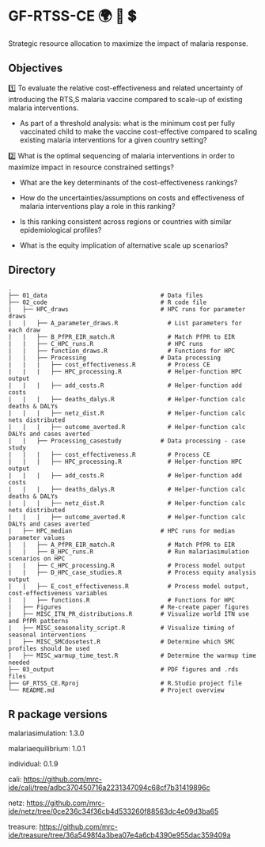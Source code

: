 # GF-RTSS-CE  :earth_africa: :syringe: :heavy_dollar_sign:
Strategic resource allocation to maximize the impact of malaria response.

## Objectives
:one: To evaluate the relative cost-effectiveness and related uncertainty of introducing the RTS,S malaria vaccine compared to scale-up of existing malaria interventions. 

   - As part of a threshold analysis: what is the minimum cost per fully vaccinated child to make the vaccine cost-effective compared to scaling existing malaria interventions for a given country setting?  

:two: What is the optimal sequencing of malaria interventions in order to maximize impact in resource constrained settings? 

   - What are the key determinants of the cost-effectiveness rankings? 

   - How do the uncertainties/assumptions on costs and effectiveness of malaria interventions play a role in this ranking? 

   - Is this ranking consistent across regions or countries with similar epidemiological profiles? 

   - What is the equity implication of alternative scale up scenarios? 


## Directory

```
.
├── 01_data                                # Data files
├── 02_code                                # R code file
|   ├── HPC_draws                          # HPC runs for parameter draws
|   |   ├── A_parameter_draws.R              # List parameters for each draw
|   |   ├── B_PfPR_EIR_match.R               # Match PfPR to EIR
|   |   ├── C_HPC_runs.R                     # HPC runs
|   |   ├── function_draws.R                 # Functions for HPC
|   |   ├── Processing                     # Data processing
|   |   |   ├── cost_effectiveness.R         # Process CE
|   |   |   ├── HPC_processing.R             # Helper-function HPC output
|   |   |   ├── add_costs.R                  # Helper-function add costs
|   |   |   ├── deaths_dalys.R               # Helper-function calc deaths & DALYs
|   |   |   ├── netz_dist.R                  # Helper-function calc nets distributed
|   |   |   ├── outcome_averted.R            # Helper-function calc DALYs and cases averted
|   |   ├── Processing_casestudy           # Data processing - case study
|   |   |   ├── cost_effectiveness.R         # Process CE
|   |   |   ├── HPC_processing.R             # Helper-function HPC output
|   |   |   ├── add_costs.R                  # Helper-function add costs
|   |   |   ├── deaths_dalys.R               # Helper-function calc deaths & DALYs
|   |   |   ├── netz_dist.R                  # Helper-function calc nets distributed
|   |   |   ├── outcome_averted.R            # Helper-function calc DALYs and cases averted
|   ├── HPC_median                         # HPC runs for median parameter values
|   |   ├── A_PfPR_EIR_match.R               # Match PfPR to EIR
|   |   ├── B_HPC_runs.R                     # Run malariasimulation scenarios on HPC
|   |   ├── C_HPC_processing.R               # Process model output
|   |   ├── D_HPC_case_studies.R             # Process equity analysis output
|   |   ├── E_cost_effectiveness.R           # Process model output, cost-effectiveness variables
|   |   ├── functions.R                      # Functions for HPC
|   ├── Figures                            # Re-create paper figures
|   ├── MISC_ITN_PR_distributions.R        # Visualize world ITN use and PfPR patterns
|   ├── MISC_seasonality_script.R          # Visualize timing of seasonal interventions
|   ├── MISC_SMCdosetest.R                 # Determine which SMC profiles should be used
|   ├── MISC_warmup_time_test.R            # Determine the warmup time needed
├── 03_output                              # PDF figures and .rds files
├── GF_RTSS_CE.Rproj                       # R.Studio project file
└── README.md                              # Project overview

```

## R package versions

malariasimulation: 1.3.0

malariaequilibrium: 1.0.1

individual: 0.1.9

cali: https://github.com/mrc-ide/cali/tree/adbc370450716a2231347094c68cf7b31419896c

netz: https://github.com/mrc-ide/netz/tree/0ce236c34f36cb4d533260f88563dc4e09d3ba65

treasure: https://github.com/mrc-ide/treasure/tree/36a5498f4a3bea07e4a6cb4390e955dac359409a
